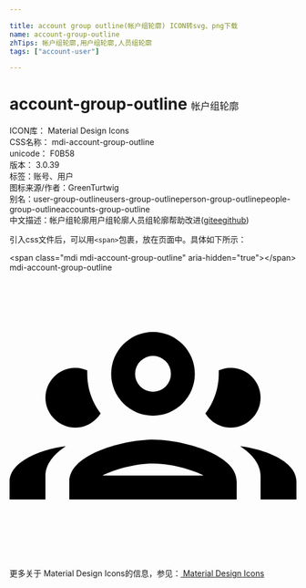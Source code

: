 ```yaml
---

title: account group outline(帐户组轮廓) ICON转svg、png下载
name: account-group-outline
zhTips: 帐户组轮廓,用户组轮廓,人员组轮廓
tags: ["account-user"]

---
```


# account-group-outline  <small style="font-size: 60%;font-weight: 100">帐户组轮廓</small>


<div class="detail-page">
<p>
<span>
ICON库：
<span class="badge-secondary badge">Material Design Icons</span> 
</span>
<br/>
<span>
CSS名称：
<span class="badge-secondary badge">mdi-account-group-outline</span> 
</span>
<br/>
<span>
unicode：
<span class="badge-secondary badge">F0B58</span> 
<copy-btn content='F0B58' btn-title=""></copy-btn>
<copy-btn :content='String.fromCodePoint(parseInt("F0B58", 16))' btn-title="复制U"></copy-btn>
</span>
<br/>
<span>
版本：
<span class="badge-secondary badge">3.0.39</span> 
</span><br/><span>标签：<span class="badge-light badge"><router-link to="/tags/account-user.html">账号、用户</router-link></span></span>
<br/>
<span>图标来源/作者：<span class="badge-light badge">GreenTurtwig</span></span> 
<br/>
<span>别名：<span class="badge-light badge">user-group-outline</span><span class="badge-light badge">users-group-outline</span><span class="badge-light badge">person-group-outline</span><span class="badge-light badge">people-group-outline</span><span class="badge-light badge">accounts-group-outline</span></span><br/><span class="zh-detail">中文描述：<span class="badge-primary badge">帐户组轮廓</span><span class="badge-primary badge">用户组轮廓</span><span class="badge-primary badge">人员组轮廓</span><span class="help-link"><span>帮助改进</span>(<a href="https://gitee.com/liuwave/icon-helper/edit/master/json/material/account-group-outline.json" target="_blank" rel="noopener noreferrer">gitee</a><a href="https://github.com/liuwave/icon-helper/edit/master/json/material/account-group-outline.json" target="_blank" rel="noopener noreferrer">github</a></span>)</span><br/>
</p>
</div>
<div class="alert alert-dark">
  <i class="mdi mdi-account-group-outline mdi-48px"></i>
  <i class="mdi mdi-account-group-outline mdi-36px"></i>
  <i class="mdi mdi-account-group-outline mdi-24px"></i>
  <i class="mdi mdi-account-group-outline mdi-18px"></i>
</div>
<div>
  <p>引入css文件后，可以用<code>&lt;span&gt;</code>包裹，放在页面中。具体如下所示：    
  </p>
  <div class="alert alert-primary" style="font-size: 14px">
    &lt;span class="mdi mdi-account-group-outline" aria-hidden="true"&gt;&lt;/span&gt;
    <copy-btn content='<span class="mdi mdi-account-group-outline" aria-hidden="true"></span>'></copy-btn>
  </div>
  <div class="alert alert-secondary">
    <i class="mdi mdi-account-group-outline"
    style="font-size: 24px"
    aria-hidden="true"></i> mdi-account-group-outline
    <copy-btn content="mdi-account-group-outline" btn-title="复制图标名称"></copy-btn>
  </div>
</div>
<div id="svg" class="svg-wrap">
<svg xmlns="http://www.w3.org/2000/svg" viewBox="0 0 24 24"><path d="M12,5A3.5,3.5 0 0,0 8.5,8.5A3.5,3.5 0 0,0 12,12A3.5,3.5 0 0,0 15.5,8.5A3.5,3.5 0 0,0 12,5M12,7A1.5,1.5 0 0,1 13.5,8.5A1.5,1.5 0 0,1 12,10A1.5,1.5 0 0,1 10.5,8.5A1.5,1.5 0 0,1 12,7M5.5,8A2.5,2.5 0 0,0 3,10.5C3,11.44 3.53,12.25 4.29,12.68C4.65,12.88 5.06,13 5.5,13C5.94,13 6.35,12.88 6.71,12.68C7.08,12.47 7.39,12.17 7.62,11.81C6.89,10.86 6.5,9.7 6.5,8.5C6.5,8.41 6.5,8.31 6.5,8.22C6.2,8.08 5.86,8 5.5,8M18.5,8C18.14,8 17.8,8.08 17.5,8.22C17.5,8.31 17.5,8.41 17.5,8.5C17.5,9.7 17.11,10.86 16.38,11.81C16.5,12 16.63,12.15 16.78,12.3C16.94,12.45 17.1,12.58 17.29,12.68C17.65,12.88 18.06,13 18.5,13C18.94,13 19.35,12.88 19.71,12.68C20.47,12.25 21,11.44 21,10.5A2.5,2.5 0 0,0 18.5,8M12,14C9.66,14 5,15.17 5,17.5V19H19V17.5C19,15.17 14.34,14 12,14M4.71,14.55C2.78,14.78 0,15.76 0,17.5V19H3V17.07C3,16.06 3.69,15.22 4.71,14.55M19.29,14.55C20.31,15.22 21,16.06 21,17.07V19H24V17.5C24,15.76 21.22,14.78 19.29,14.55M12,16C13.53,16 15.24,16.5 16.23,17H7.77C8.76,16.5 10.47,16 12,16Z" /></svg>
</div>
<detail full-name='mdi-account-group-outline'></detail>
    
<div><p>更多关于 Material Design Icons的信息，参见：<a target="_blank" href="https://iconhelper.cn/material.html"> Material Design Icons</a>
</p></div>
